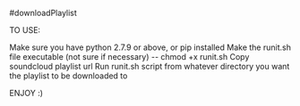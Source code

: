 #downloadPlaylist


TO USE:

Make sure you have python 2.7.9 or above, or pip installed
Make the runit.sh file executable (not sure if necessary)
 -- chmod +x runit.sh
Copy soundcloud playlist url
Run runit.sh script from whatever directory you want the playlist to be downloaded to 

ENJOY :)
